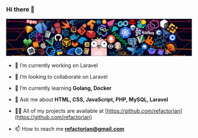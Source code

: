 ### Hi there 👋

![](https://github.com/refactorian/refactorian/blob/main/images/refactorian-git.png)

- 🔭 I’m currently working on Laravel

- 🥷 I’m looking to collaborate on Laravel

- 🌱 I’m currently learning **Golang, Docker**

- 💬 Ask me about **HTML, CSS, JavaScript, PHP, MySQL, Laravel**

- 👨‍💻 All of my projects are available at [https://github.com/refactorian](https://github.com/refactorian)

- 📫 How to reach me **refactorian@gmail.com**
